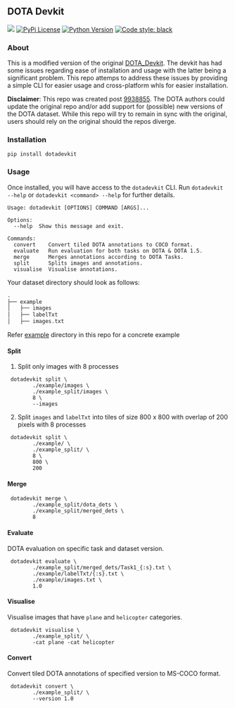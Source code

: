 ## DOTA Devkit 

![](https://github.com/ashnair1/dotadevkit/workflows/Build/badge.svg)
[![PyPi License](https://img.shields.io/pypi/v/dotadevkit?branch=master&label=PyPi%20Version&logo=PyPi&logoColor=ffffff&labelColor=306998&color=FFD43B&style=flat)](https://pypi.org/project/dotadevkit/)
[![Python Version](https://img.shields.io/pypi/pyversions/dotadevkit?+&label=Python&logo=Python&logoColor=ffffff&labelColor=306998&color=FFD43B&style=flat)](https://pypi.org/project/dotadevkit/)
[![Code style: black](https://img.shields.io/badge/code%20style-black-000000.svg)](https://github.com/psf/black)

### About
This is a modified version of the original [DOTA_Devkit](https://github.com/CAPTAIN-WHU/DOTA_devkit). The devkit has had some issues regarding ease of installation and usage with the latter being a significant problem. This repo attemps to address these issues by providing a simple CLI for easier usage and cross-platform whls for easier installation. 

**Disclaimer**:  This repo was created post [9938855](https://github.com/CAPTAIN-WHU/DOTA_devkit/commit/99388551054be9a6dabb01c8bb2a7eb562d57b4f). The DOTA authors could update the original repo and/or add support for (possible) new versions of the DOTA dataset. While this repo will try to remain in sync with the original, users should rely on the original should the repos diverge. 

### Installation

```
pip install dotadevkit
```

### Usage
Once installed, you will have access to the `dotadevkit` CLI. Run `dotadevkit --help` or `dotadevkit <command> --help` for further details.
```
Usage: dotadevkit [OPTIONS] COMMAND [ARGS]...

Options:
  --help  Show this message and exit.

Commands:
  convert    Convert tiled DOTA annotations to COCO format.
  evaluate   Run evaluation for both tasks on DOTA & DOTA 1.5.
  merge      Merges annotations according to DOTA Tasks.
  split      Splits images and annotations.
  visualise  Visualise annotations.
```

Your dataset directory should look as follows:

```markdown
.
├── example
│   ├── images
│   ├── labelTxt
│   ├── images.txt

``` 

Refer [example](./example) directory in this repo for a concrete example

 
#### Split

1. Split only images with 8 processes

```
 dotadevkit split \
        ./example/images \
        ./example_split/images \
        8 \
        --images
```

2. Split `images` and `labelTxt` into tiles of size 800 x 800 with overlap of 200 pixels with 8 processes

```
 dotadevkit split \
        ./example/ \
        ./example_split/ \
        8 \
        800 \
        200 
```

#### Merge

```
 dotadevkit merge \
        ./example_split/dota_dets \
        ./example_split/merged_dets \
        8
```

#### Evaluate

DOTA evaluation on specific task and dataset version.

```
 dotadevkit evaluate \
        ./example_split/merged_dets/Task1_{:s}.txt \
        ./example/labelTxt/{:s}.txt \
        ./example/images.txt \
        1.0
```

#### Visualise

Visualise images that have `plane` and `helicopter` categories.

```
 dotadevkit visualise \
        ./example_split/ \
        -cat plane -cat helicopter
```

#### Convert

Convert tiled DOTA annotations of specified version to MS-COCO format.

```
 dotadevkit convert \
        ./example_split/ \
        --version 1.0
```
